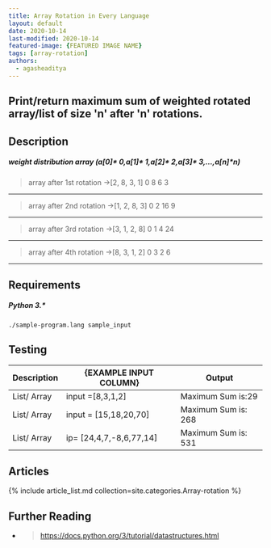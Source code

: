 ```yaml
---
title: Array Rotation in Every Language
layout: default
date: 2020-10-14
last-modified: 2020-10-14
featured-image: {FEATURED IMAGE NAME}
tags: [array-rotation]
authors:
  - agasheaditya
---
```


## Print/return maximum sum of weighted rotated array/list of size 'n' after 'n' rotations.
## Description

##### weight distribution array (a[0]* 0,a[1]* 1,a[2]* 2,a[3]* 3,...,a[n]*n)
 > array after 1st rotation ->[2, 8, 3, 1]
                                            0
                                            8
                                            6
                                            3
-----------------------------------------------
 > array after 2nd rotation ->[1, 2, 8, 3]
                                            0
                                            2
                                            16
                                            9
------------------------------------------------
 > array after 3rd rotation ->[3, 1, 2, 8]
                                            0
                                            1
                                            4
                                            24
------------------------------------------------
 > array after 4th rotation ->[8, 3, 1, 2]
                                            0
                                            3
                                            2
                                            6
------------------------------------------------

## Requirements

##### Python 3.* 

```shell
./sample-program.lang sample_input
```

## Testing

| Description | {EXAMPLE INPUT COLUMN} | Output             |
| ----------- | ---------------------- | ------------------ |
| List/ Array |    input =[8,3,1,2]    | Maximum Sum is:29  |
| List/ Array |  input = [15,18,20,70] | Maximum Sum is: 268|
| List/ Array |ip= [24,4,7,-8,6,77,14] | Maximum Sum is: 531|

## Articles

{% include article_list.md collection=site.categories.Array-rotation %}

## Further Reading

- > https://docs.python.org/3/tutorial/datastructures.html
